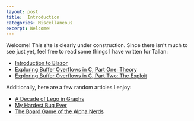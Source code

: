 ```yaml
---
layout: post
title:  Introduction
categories: Miscellaneous
excerpt: Welcome!
---
```


Welcome! This site is clearly under construction. Since there isn't much to see just yet, feel free to read some things I have written for Tallan:

- [Introduction to Blazor](https://www.tallan.com/blog/2021/01/19/introduction-to-blazor/)
- [Exploring Buffer Overflows in C, Part One: Theory](https://www.tallan.com/blog/2019/03/07/exploring-buffer-overflows-in-c-part-one-theory/)
- [Exploring Buffer Overflows in C, Part Two: The Exploit](https://www.tallan.com/blog/2019/04/04/exploring-buffer-overflows-in-c-part-two-the-exploit/)

Additionally, here are a few random articles I enjoy:

- [A Decade of Lego in Graphs](https://brickset.com/article/31370/a-decade-of-lego-in-graphs)
- [My Hardest Bug Ever](https://www.gamasutra.com/blogs/DaveBaggett/20131031/203788/My_Hardest_Bug_Ever.php)
- [The Board Game of the Alpha Nerds](http://grantland.com/features/diplomacy-the-board-game-of-the-alpha-nerds/)
